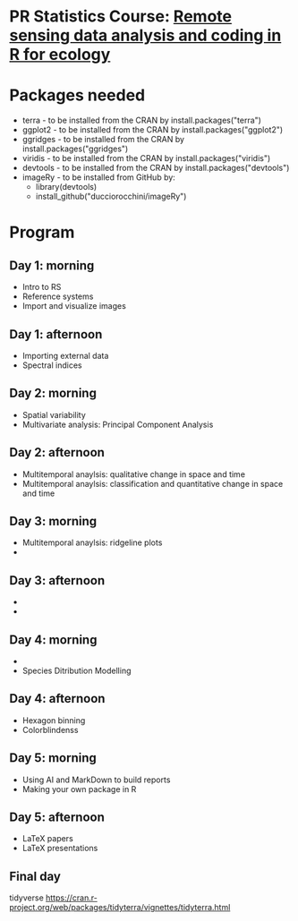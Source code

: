 # PR Statistics Course: [Remote sensing data analysis and coding in R for ecology](https://www.prstats.org/course/remote-sensing-data-analysis-and-coding-in-r-for-ecology-rsda01/)

# Packages needed
+ terra - to be installed from the CRAN by install.packages("terra")
+ ggplot2 - to be installed from the CRAN by install.packages("ggplot2")
+ ggridges - to be installed from the CRAN by install.packages("ggridges")
+ viridis - to be installed from the CRAN by install.packages("viridis")
+ devtools - to be installed from the CRAN by install.packages("devtools")
+ imageRy - to be installed from GitHub by:
  + library(devtools)
  + install_github("ducciorocchini/imageRy")

# Program

## Day 1: morning
+ Intro to RS
+ Reference systems
+ Import and visualize images

## Day 1: afternoon
+ Importing external data 
+ Spectral indices

## Day 2: morning
+ Spatial variability
+ Multivariate analysis: Principal Component Analysis

## Day 2: afternoon
+ Multitemporal anaylsis: qualitative change in space and time
+ Multitemporal anaylsis: classification and quantitative change in space and time

## Day 3: morning
+ Multitemporal anaylsis: ridgeline plots
+ 

## Day 3: afternoon
+  
+

## Day 4: morning
+ 
+ Species Ditribution Modelling
  
## Day 4: afternoon
+ Hexagon binning
+ Colorblindenss

## Day 5: morning
+ Using AI and MarkDown to build reports
+ Making your own package in R
  
## Day 5: afternoon
+ LaTeX papers
+ LaTeX presentations

## Final day
tidyverse
https://cran.r-project.org/web/packages/tidyterra/vignettes/tidyterra.html
